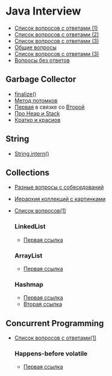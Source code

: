 # Java Interview

* [Список вопросов с ответами (1)](https://jsehelper.blogspot.com/2016/01/blog-post_59.html)
* [Список вопросов с ответами (2)](http://javastudy.ru/interview/list-of-question-java-interview/)
* [Список вопросов с ответами (3)](http://javaway.info/voprosi-k-sobesedovaniyu-java-junior/)
* [Общие вопросы](https://tproger.ru/translations/top-25-phone-interview-questions/)
* [Список вопросов с ответами (3)](https://blweb.ru/blog/sobesedovaniya-na-middle-java-razrabotchika)
* [Вопросы без ответов](http://itmozg.ru/news/1306/)

## Garbage Collector
* [finalize()]()
* [Метод потомков](https://jsehelper.blogspot.com/2016/01/java-core-1.html)
* [Первая](https://habr.com/ru/post/269621/) в связке со [Второй](https://habr.com/en/post/269707/)
* [Про Heap и Stack](http://java-online.ru/garbage-collection.xhtml)
* [Кратко и красиов](https://ziginsider.github.io/Garbage_Collector_Java/)

## String
* [String.intern()](https://habr.com/ru/post/79913/)

## Collections
* [Разные вопросы с собеседований](https://sohabr.net/habr/post/162017/)
* [Иерархия коллекций с картинками](http://www.quizful.net/post/Java-Collections)
* [Список вопросов(1)](http://javastudy.ru/interview/collections/)

  ### LinkedList
  * [Первая ссылка](https://habr.com/en/post/127864/)
  
  ### ArrayList
  * [Первая ссылка](https://sohabr.net/habr/post/128269/)
  
  ### Hashmap
  * [Первая ссылка](https://habr.com/en/post/128017/)
  * [Вторая ссылка](https://vk.com/topic-68704273_30860442)
  
## Concurrent Programming
* [Список вопросов с ответами(1)](http://javastudy.ru/interview/concurrent/)
  ### Happens-before volatile
  * [Первая ссылка](http://www.javaspecialist.ru/2011/06/java-memory-model.html)
